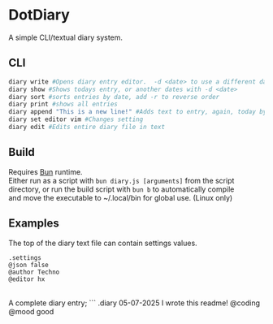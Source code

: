 # DotDiary
A simple CLI/textual diary system.

## CLI
```bash
diary write #Opens diary entry editor.  -d <date> to use a different date. If entry already exists, will add existing text to the edit.
diary show #Shows todays entry, or another dates with -d <date>
diary sort #sorts entries by date, add -r to reverse order
diary print #shows all entries
diary append "This is a new line!" #Adds text to entry, again, today by default, -d for different date.
diary set editor vim #Changes setting
diary edit #Edits entire diary file in text
```

## Build
Requires [Bun](https://bun.sh) runtime.<br>
Either run as a script with `bun diary.js [arguments]` from the script directory, or run the build script with `bun b` to automatically compile<br>
and move the executable to ~/.local/bin for global use. (Linux only)

## Examples
The top of the diary text file can contain settings values.
```
.settings
@json false
@author Techno
@editor hx
```
<br>
A complete diary entry;
```
.diary 05-07-2025
I wrote this readme!
@coding
@mood good

```
